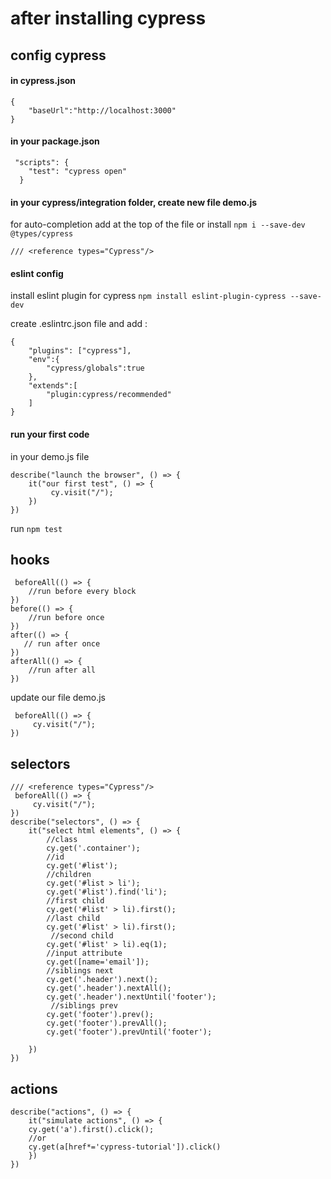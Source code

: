 # after installing cypress

## config cypress

#### in cypress.json

```
{
    "baseUrl":"http://localhost:3000"
}
```

#### in your package.json 
```
 "scripts": {
    "test": "cypress open"
  }
```
#### in your cypress/integration folder, create new file demo.js

for auto-completion add at the top of the file or install `npm i --save-dev @types/cypress`
```
/// <reference types="Cypress"/>

```

#### eslint config

install eslint plugin for cypress `npm install eslint-plugin-cypress --save-dev`

create .eslintrc.json file and add :

```
{
    "plugins": ["cypress"],
    "env":{
        "cypress/globals":true
    },
    "extends":[
        "plugin:cypress/recommended"
    ]
}
```
#### run your first code

in your demo.js file
```
describe("launch the browser", () => {
    it("our first test", () => {
         cy.visit("/");
    })
})
```
run `npm test`

## hooks 

```
 beforeAll(() => {
    //run before every block
})
before(() => {
    //run before once
})
after(() => {
   // run after once
})
afterAll(() => {
    //run after all
})
```
update our file demo.js

```
 beforeAll(() => {
     cy.visit("/");
})
```
## selectors
```
/// <reference types="Cypress"/>
 beforeAll(() => {
     cy.visit("/");
})
describe("selectors", () => {
    it("select html elements", () => {
        //class
        cy.get('.container');
        //id
        cy.get('#list');
        //children
        cy.get('#list > li');
        cy.get('#list').find('li');
        //first child
        cy.get('#list' > li).first();
        //last child
        cy.get('#list' > li).first();
         //second child
        cy.get('#list' > li).eq(1);
        //input attribute
        cy.get([name='email']);
        //siblings next
        cy.get('.header').next();
        cy.get('.header').nextAll();
        cy.get('.header').nextUntil('footer');
         //siblings prev
        cy.get('footer').prev();
        cy.get('footer').prevAll();
        cy.get('footer').prevUntil('footer');

    })
})
```
## actions

```
describe("actions", () => {
    it("simulate actions", () => {
    cy.get('a').first().click();
    //or    
    cy.get(a[href*='cypress-tutorial']).click()
    })
})
```